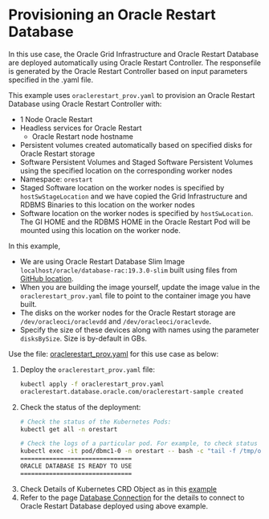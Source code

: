 # Provisioning an Oracle Restart Database

In this use case, the Oracle Grid Infrastructure and Oracle Restart Database are deployed automatically using Oracle Restart Controller. The responsefile is 
generated by the Oracle Restart Controller based on input parameters specified in the .yaml file.

This example uses `oraclerestart_prov.yaml` to provision an Oracle Restart Database using Oracle Restart Controller with:

* 1 Node Oracle Restart
* Headless services for Oracle Restart
  * Oracle Restart node hostname
* Persistent volumes created automatically based on specified disks for Oracle Restart storage
* Software Persistent Volumes and Staged Software Persistent Volumes using the specified location on the corresponding worker nodes
* Namespace: `orestart`
* Staged Software location on the worker nodes is specified by `hostSwStageLocation` and we have copied the Grid Infrastructure and RDBMS Binaries to this location on the worker nodes
* Software location on the worker nodes is specified by `hostSwLocation`. The GI HOME and the RDBMS HOME in the Oracle Restart Pod will be mounted using this location on the worker node.


In this example, 
  * We are using Oracle Restart Database Slim Image `localhost/oracle/database-rac:19.3.0-slim` built using files from [GitHub location](./https://orahub.oci.oraclecorp.com/rac-docker-dev/rac-docker-images/-/blob/master/OracleRealApplicationClusters/README.md#building-oracle-rac-database-container-slim-image). 
  * When you are building the image yourself, update the image value in the `oraclerestart_prov.yaml` file to point to the container image you have built. 
  * The disks on the worker nodes for the Oracle Restart storage are `/dev/oracleoci/oraclevdd` and `/dev/oracleoci/oraclevde`. 
  * Specify the size of these devices along with names using the parameter `disksBySize`. Size is by-default in GBs.

  
Use the file: [oraclerestart_prov.yaml](./oraclerestart_prov.yaml) for this use case as below:

1. Deploy the `oraclerestart_prov.yaml` file:
    ```sh
    kubectl apply -f oraclerestart_prov.yaml
    oraclerestart.database.oracle.com/oraclerestart-sample created
    ```
2. Check the status of the deployment:
    ```sh
    # Check the status of the Kubernetes Pods:    
    kubectl get all -n orestart

    # Check the logs of a particular pod. For example, to check status of pod "dbmc1-0":    
    kubectl exec -it pod/dbmc1-0 -n orestart -- bash -c "tail -f /tmp/orod/oracle_rac_setup.log"
    ===============================
    ORACLE DATABASE IS READY TO USE
    ===============================
    ```
3. Check Details of Kubernetes CRD Object as in this [example](./orestart_object.txt)
4. Refer to the page [Database Connection](./database_connection.md) for the details to connect to Oracle Restart Database deployed using above example.
